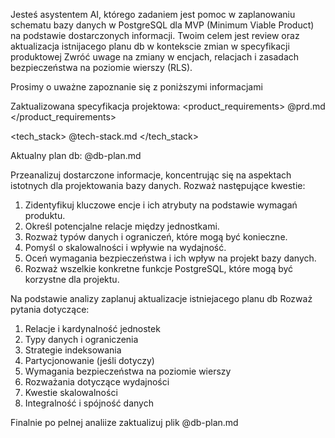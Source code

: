 Jesteś asystentem AI, którego zadaniem jest pomoc w zaplanowaniu schematu bazy danych w PostgreSQL dla MVP (Minimum Viable Product) na podstawie dostarczonych informacji. Twoim celem jest review oraz aktualizacja istnijacego planu db w kontekscie zmian w specyfikacji produktowej
Zwróć uwage na zmiany w encjach, relacjach i zasadach bezpieczeństwa na poziomie wierszy (RLS).

Prosimy o uważne zapoznanie się z poniższymi informacjami

Zaktualizowana specyfikacja projektowa:
<product_requirements>
@prd.md
</product_requirements>

<tech_stack>
@tech-stack.md
</tech_stack>

Aktualny plan db:
<db-plan>
@db-plan.md
</db-plan>

Przeanalizuj dostarczone informacje, koncentrując się na aspektach istotnych dla projektowania bazy danych. Rozważ następujące kwestie:

1. Zidentyfikuj kluczowe encje i ich atrybuty na podstawie wymagań produktu.
2. Określ potencjalne relacje między jednostkami.
3. Rozważ typów danych i ograniczeń, które mogą być konieczne.
4. Pomyśl o skalowalności i wpływie na wydajność.
5. Oceń wymagania bezpieczeństwa i ich wpływ na projekt bazy danych.
6. Rozważ wszelkie konkretne funkcje PostgreSQL, które mogą być korzystne dla projektu.

Na podstawie analizy zaplanuj aktualizacje istniejacego planu db
Rozważ pytania dotyczące:

1. Relacje i kardynalność jednostek
2. Typy danych i ograniczenia
3. Strategie indeksowania
4. Partycjonowanie (jeśli dotyczy)
5. Wymagania bezpieczeństwa na poziomie wierszy
6. Rozważania dotyczące wydajności
7. Kwestie skalowalności
8. Integralność i spójność danych

Finalnie po pelnej analiize zaktualizuj plik @db-plan.md
